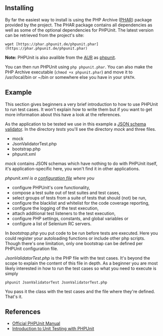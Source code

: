 ## Installing

By far the easiest way to install is using the PHP Archive ([PHAR](http://php.net/phar)) package provided by the project. The PHAR package contains all dependencies as well as some of the optional dependencies for PHPUnit. The latest version can be retrieved from the project's site:

```
wget [https://phar.phpunit.de/phpunit.phar](https://phar.phpunit.de/phpunit.phar)

```

**Note:** PHPUnit is also avalible from the [AUR](/index.php/AUR "AUR") as [phpunit](https://aur.archlinux.org/packages/phpunit/).

You can then run PHPUnit using `php phpunit.phar`. You can also make the PHP Archive executable (`chmod +x phpunit.phar`) and move it to /usr/local/bin or ~/bin or somewhere else you have in your `$PATH`.

## Example

This section gives beginners a very brief introduction to how to use PHPUnit to run test cases. It won't explain how to write them but if you want to get more information about this have a look at the references.

As the application to be tested we use in this example a [JSON schema validator](https://github.com/hasbridge/php-json-schema%7C). In the directory *tests* you'll see the directory *mock* and three files.

*   mock
*   JsonValidatorTest.php
*   bootstrap.php
*   phpunit.xml

*mock* contains JSON schemas which have nothing to do with PHPUnit itself, it's application-specific here, you won't find it in other applications.

*phpunit.xml is a [configuration file](http://www.phpunit.de/manual/current/en/appendixes.configuration.html) where you*

*   configure PHPUnit's core functionality,
*   compose a test suite out of test suites and test cases,
*   select groups of tests from a suite of tests that should (not) be run,
*   configure the blacklist and whitelist for the code coverage reporting,
*   configure the logging of the test execution,
*   attach additional test listeners to the test execution,
*   configure PHP settings, constants, and global variables or
*   configure a list of Selenium RC servers.

In *bootstrap.php* you put code to be run before tests are executed. Here you could register your autoloading functions or include other php scripts. Though there's one limitation, only one bootstrap can be defined per PHPUnit configuration file.

*JsonValidatorTest.php* is the PHP file with the test cases. It's beyond the scope to explain the content of this file in depth. As a beginner you are most likely interested in how to run the test cases so what you need to execute is simply

 `phpunit JsonValidatorTest JsonValidatorTest.php` 

You pass it the class with the test cases and the file where they're defined. That's it.

## References

*   [Official PHPUnit Manual](http://www.phpunit.de/manual/current/en/index.html)
*   [Introduction to Unit Testing with PHPUnit](http://www.slideshare.net/DragonBe/introduction-to-unit-testing-with-phpunit-presentation-705447)